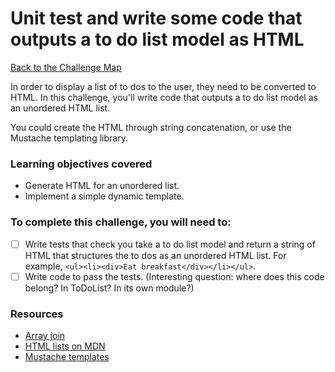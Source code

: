 # Unit test and write some code that outputs a to do list model as HTML

[Back to the Challenge Map](00_challenge_track.md)

In order to display a list of to dos to the user, they need to be converted to HTML.  In this challenge, you'll write code that outputs a to do list model as an unordered HTML list.

You could create the HTML through string concatenation, or use the Mustache templating library.

### Learning objectives covered

- Generate HTML for an unordered list.
- Implement a simple dynamic template.

### To complete this challenge, you will need to:

- [ ] Write tests that check you take a to do list model and return a string of HTML that structures the to dos as an unordered HTML list.  For example, `<ul><li><div>Eat breakfast</div></li></ul>`.
- [ ] Write code to pass the tests.  (Interesting question: where does this code belong? In ToDoList? In its own module?)

### Resources

- [Array join](https://developer.mozilla.org/en/docs/Web/JavaScript/Reference/Global_Objects/Array/join)
- [HTML lists on MDN](https://developer.mozilla.org/en/docs/Web/HTML/Element/ul)
- [Mustache templates](https://github.com/janl/mustache.js/)
